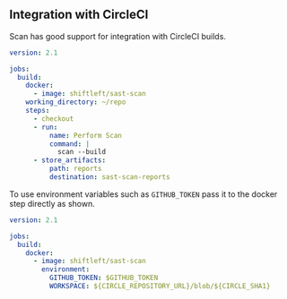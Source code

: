 ## Integration with CircleCI

Scan has good support for integration with CircleCI builds.

```yaml
version: 2.1

jobs:
  build:
    docker:
      - image: shiftleft/sast-scan
    working_directory: ~/repo
    steps:
      - checkout
      - run:
          name: Perform Scan
          command: |
            scan --build
      - store_artifacts:
          path: reports
          destination: sast-scan-reports
```

To use environment variables such as `GITHUB_TOKEN` pass it to the docker step directly as shown.

```yaml
version: 2.1

jobs:
  build:
    docker:
      - image: shiftleft/sast-scan
        environment:
          GITHUB_TOKEN: $GITHUB_TOKEN
          WORKSPACE: ${CIRCLE_REPOSITORY_URL}/blob/${CIRCLE_SHA1}
```
